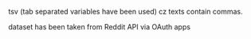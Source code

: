 tsv (tab separated variables have been used) cz texts contain commas. 

dataset has been taken from Reddit API via OAuth apps
